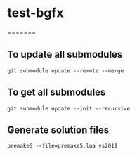 # test-bgfx
=======

## To update all submodules
```
git submodule update --remote --merge
```

## To get all submodules
```
git submodule update --init --recursive
```

## Generate solution files
```
premake5 --file=premake5.lua vs2019
```
